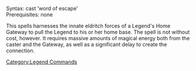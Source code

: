 Syntax: cast 'word of escape'  
Prerequisites: none

This spells harnesses the innate eldritch forces of a Legend's Home
Gateway to pull the Legend to his or her home base. The spell is not
without cost, however. It requires massive amounts of magical energy
both from the caster and the Gateway, as well as a significant delay to
create the connection.

[Category:Legend Commands](Category:Legend_Commands "wikilink")
